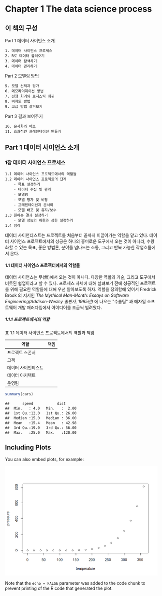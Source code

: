 Chapter 1 The data science process
================

이 책의 구성
------------

Part 1 데이터 사이언스 소개

    1. 데이터 사이언스 프로세스
    2. R로 데이터 불러오기
    3. 데이터 탐색하기
    4. 데이터 관리하기

Part 2 모델링 방법

    5. 모델 선택과 평가
    6. 메모라이제이션 방법
    7. 선형 회귀와 로지스틱 회귀
    8. 비지도 방법
    9. 고급 방법 살펴보기

Part 3 결과 보여주기

    10. 문서화와 배포
    11. 효과적인 프레젠테이션 만들기

Part 1 데이터 사이언스 소개
---------------------------

### 1장 데이터 사이언스 프로세스

    1.1 데이터 사이언스 프로젝트에서의 역할들
    1.2 데이터 사이언스 프로젝트의 단계
        - 목표 설정하기
        - 데이터 수집 및 관리
        - 모델링
        - 모델 평가 및 비평
        - 프레젠테이션과 문서화
        - 모델 배포 및 유지/보수
    1.3 원하는 결과 설정하기
        - 모델 성능의 하한과 상한 설정하기
    1.4 정리

데이터 사이언티스트는 프로젝트를 처음부터 끝까지 이끌어가는 역할을 맡고 있다. 데이터 사이언스 프로젝트에서의 성공은 하나의 흥미로운 도구에서 오는 것이 아니라, 수량화할 수 있는 목표, 좋은 방법론, 분야를 넘나드는 소통, 그리고 반복 가능한 작업흐름에서 온다.

#### 1.1 데이터 사이언스 프로젝터에서의 역할들

데이터 사이언스는 무(無)에서 오는 것이 아니다. 다양한 역할과 기술, 그리고 도구에서 비롯된 협업이라고 할 수 있다. 프로세스 자체에 대해 살펴보기 전에 성공적인 프로젝트를 위해 필요한 역할들에 대해 우선 알아보도록 하자. 역할을 정의함에 있어서 Fredrick Brook 의 저서인 *The Mythical Man-Month: Essays on Software Engineering(Addison-Wesley 출판사, 1995년)* 에 나오는 "수술팀" 과 애자일 소프트웨어 개발 패러다임에서 아이디어를 조금씩 빌려왔다.

##### 1.1.1 프로젝트에서의 역할

표 1.1 데이터 사이언스 프로젝트에서의 역할과 책임

| 역할                | 책임 |
|---------------------|------|
| 프로젝트 스폰서     |      |
| 고객                |      |
| 데이터 사이언티스트 |      |
| 데이터 아키텍트     |      |
| 운영팀              |      |

``` r
summary(cars)
```

    ##      speed           dist       
    ##  Min.   : 4.0   Min.   :  2.00  
    ##  1st Qu.:12.0   1st Qu.: 26.00  
    ##  Median :15.0   Median : 36.00  
    ##  Mean   :15.4   Mean   : 42.98  
    ##  3rd Qu.:19.0   3rd Qu.: 56.00  
    ##  Max.   :25.0   Max.   :120.00

Including Plots
---------------

You can also embed plots, for example:

![](ch1_the_data_science_process_files/figure-markdown_github/pressure-1.png)

Note that the `echo = FALSE` parameter was added to the code chunk to prevent printing of the R code that generated the plot.
